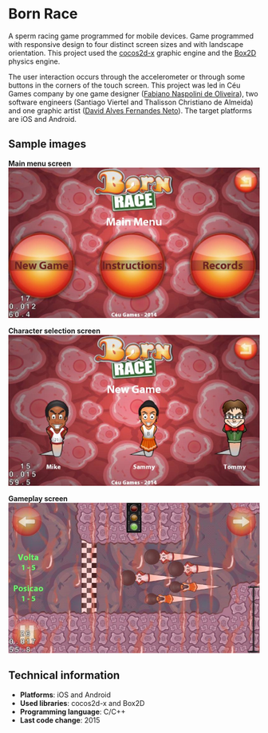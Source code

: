 # Born Race

A sperm racing game programmed for mobile devices.
Game programmed with responsive design to four distinct screen sizes and with landscape orientation.
This project used the [cocos2d-x](http://www.cocos.com) graphic engine and the [Box2D](http://www.box2d.org) physics engine.

The user interaction occurs through the accelerometer or through some buttons in the corners of the touch screen.
This project was led in Céu Games company by one game designer ([Fabiano Naspolini de Oliveira](http://www.fabricadejogos.net)), two software engineers (Santiago Viertel and Thalisson Christiano de Almeida) and one graphic artist ([David Alves Fernandes Neto](https://www.deviantart.com/davidneto)).
The target platforms are iOS and Android.


## Sample images

__Main menu screen__
![Main menu screen](SampleImages/MainMenuScreen.jpg)

__Character selection screen__
![Character selection screen](SampleImages/CharacterSelectionScreen.jpg)

__Gameplay screen__
![Gameplay screen](SampleImages/GameplayScreen.jpg)


## Technical information

- __Platforms__: iOS and Android
- __Used libraries__: cocos2d-x and Box2D
- __Programming language__: C/C++
- __Last code change__: 2015
